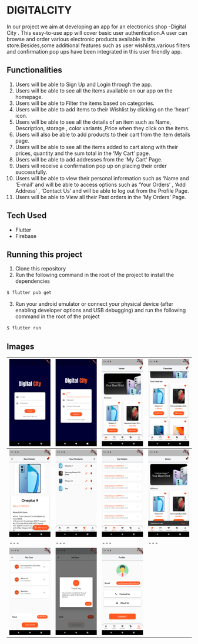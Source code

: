 # DIGITALCITY

In our project we aim at developing an app for an electronics shop -Digital City . This easy-to-use app will cover basic user authentication.A user can browse and order various electronic products available in the store.Besides,some additional features such as user wishlists,various filters and confirmation pop ups have been integrated in this user friendly app.
 
## Functionalities

1. Users will be able to Sign Up and Login through the app.
2. Users will be able to see all the items available on our app on the homepage.
3. Users will be able to Filter the items based on categories.
4. Users will be able to add items to their Wishlist by clicking on the ‘heart’ icon.
5. Users will be able to see all the details of an item such as Name, Description, storage , color variants ,Price when they click on the items.
6. Users will also be able to add products to their cart from the item details page.
7. Users will be able to see all the items added to cart along with their prices, quantity and the sum total in the ‘My Cart’ page.
8. Users will be able to add addresses from the ‘My Cart’ Page.
9. Users will receive a confirmation pop up on placing their order successfully.
10. Users will be able to view their personal information such as ‘Name and ‘E-mail’ and will be able to access options such as ‘Your Orders’ , ‘Add Address’ , ‘Contact Us’ and will be able to log out from the Profile Page.
11. Users will be able to View all their Past orders in the ‘My Orders’ Page.


## Tech Used

- Flutter
- Firebase

## Running this project
 

1. Clone this repository
2. Run the following command in the root of the project to install the dependencies

```sh
$ flutter pub get
```

3. Run your android emulator or connect your physical device (after enabling developer options and USB debugging) and run the following command in the root of the project

```sh
$ flutter run
```

## Images

| ![Login Page](shop_app/screenshots/ss1_login.png) | ![Sign Up Page](shop_app/screenshots/ss2_signup.png) | ![Home Page](shop_app/screenshots/ss3_home1.png) | ![Favorites Page](shop_app/screenshots/ss5_favorites.png) |
|---|---|---|---|
| ![Item Details Page](shop_app/screenshots/ss6_itemdet.png) | ![Edit Products Page](shop_app/screenshots/ss7_products_edit.png) | ![Orders Page](shop_app/screenshots/ss8_orders.png) | ![Add to Cart Functionality](shop_app/screenshots/ss9_addcart.png) |
|---|---|---|---|
| ![My Cart Page](shop_app/screenshots/ss10_cart.png) | ![Order Confirmation Page](shop_app/screenshots/ss11_addconf.png) | ![Profile Page](shop_app/screenshots/ss12_profile.png) | 
